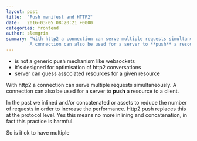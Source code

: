 ```yaml
---
layout: post
title:  "Push manifest and HTTP2"
date:   2016-03-05 08:20:21 +0000
categories: frontend
author: slemgrim
summary: "With http2 a connection can serve multiple requests simultaneously. 
         A connection can also be used for a server to **push** a resource to a client."
---
```


- is not a generic push mechanism like websockets 
- it's designed for optimisation of http2 conversations
- server can guess associated resources for a given resource

With http2 a connection can serve multiple requests simultaneously. 
A connection can also be used for a server to **push** a resource to a client.

In the past we inlined and/or concatenated or assets to reduce the number of requests in order to increase the performance.
Http2 push replaces this at the protocol level. Yes this means no more inlining and concatenation, in fact this practice is harmful.

So is it ok to have multiple <script> and <link> tags in our documents? I know, we spent the last years to avoid this, but
now this comes with a couple of benefits:

- browser cache on module level
- simpler build tasks
- todo??

no more  spriting, inlining, domain sharding and concatenation. 
 
### http1.1
- client has to wait for first resource to know which resources he has to request next
- client can only download 6 resources at a time (TODO browser limit? server limit? why?)
- therefore client has to make many round trips until he has all resources needed to render a page

### http2

- server tells the client that he also pushes associated resources with the requested resource (e.g. index.html)
- client accepts the pushes or ignores them without extra round trips 
- application has to decide which resources are associated 

## What's a push?

You request **index.html** which requires app.js, app.css and a bunch of images to be fully rendered, so the server 
pushes these files in one go with the requests index.html.

Currently there is no way for the browser to tell the server which files are already in its cache. 
The browser can ignore the pushed files, but they are sent already.

This can be a huge benefit but can also lead to a waste of bandwidth if we get a lot of files we don't need.

## What's a push manifest?
   
*A manifest is not required by the HTTP2 protocol but is useful for telling your
server what resources to push with your main page.*

The push_manifest.json usually lies in the top level directory of your app and can 
contain push information for a single document or multiple documents.

Every associated resource has a type and a weight and is in the format *<URL>: <PUSH_PROPERTIES>*

    {
        "/css/main.css": {
            "type": "style",
            "weight": 1
        },
    }
    
## type property

## weight property

Weight in HTTP/2 is a value used for distributing bandwidth between the streams. 
In case of CSS or JavaScript files, what you should do is to assign bandwidth exclusively to those files     
    
Todo: what is type? Why is it necessary?
Todo: what is weight? Why is it necessary?

At the moment of writing no browser implements handling of the weight property. 

### single file manifest

In the manifest for a single ressource each key is the url to an associated file with its properties. 

    {
      "/css/main.css": {
        "type": "style",
        "weight": 1
      },
      "/js/main.js": {
        "type": "script",
        "weight": 1
      },
      ...
    }
    


### multi-file manifest

In the manifest for multiple files each key represents a document and its sub objects are associated resources

    {
      "index.html": {
        "/css/main.css": {
          "type": "style",
          "weight": 1
        },
        "/css/social.css": {
          "type": "style",
          "weight": 1
        },
        ...
      },
      "post.html": {
        "/css/main.css": {
          "type": "style",
          "weight": 1
        },
        ...
      }
    }
    
    
todo: weight based (chrome) vs. dependency based (firefox) approach    

## what does this mean to bundling and tooling like webpack?

## fallbacks


## Todo
https://webtide.com/http2-push-with-experimental-servlet-api/
https://github.com/GoogleChrome/http2-push-manifest
https://httpwg.github.io/specs/rfc7540.html#rfc.section.5.3.2
https://h2o.examp1e.net/configure/file_directives.html#file.mime.addtypes
http://blog.kazuhooku.com/2015/06/http2-and-h2o-improves-user-experience.html
https://w3c.github.io/preload/
https://github.com/GoogleChrome/http2-push-manifest/issues/1#issuecomment-150063151
https://http2.github.io/faq/

## Resources
https://rmurphey.com/blog/2015/11/25/building-for-http2